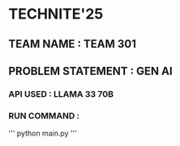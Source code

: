 # TECHNITE'25

## TEAM NAME : TEAM 301
## PROBLEM STATEMENT : GEN AI

### API USED : LLAMA 33 70B

### RUN COMMAND :
  ''' python main.py '''
